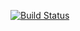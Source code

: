 [![Build Status](https://travis-ci.org/AndreyLev/wallpapercalculator.svg?branch=master)](https://travis-ci.org/AndreyLev/wallpapercalculator)
